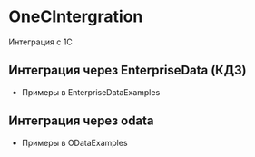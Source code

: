 # OneCIntergration

Интеграция с 1С

## Интеграция через EnterpriseData (КД3)

* Примеры в EnterpriseDataExamples

## Интеграция через odata

* Примеры в ODataExamples